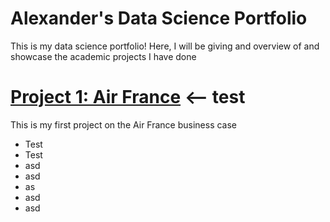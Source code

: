 # Alexander's Data Science Portfolio
This is my data science portfolio! Here, I will be giving and overview of and showcase the academic projects I have done


# [Project 1: Air France](wsj.com) <-- test
This is my first project on the Air France business case
* Test
* Test
* asd
* asd
* as
* asd
* asd





